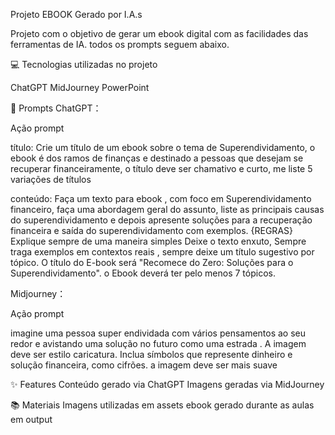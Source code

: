 Projeto EBOOK Gerado por I.A.s



Projeto com o objetivo de gerar um ebook digital com as facilidades das ferramentas de IA. todos os prompts seguem abaixo.


💻 Tecnologias utilizadas no projeto

ChatGPT
MidJourney
PowerPoint

🧠 Prompts
ChatGPT：

Ação	prompt

título:	Crie um título de um ebook sobre o tema de Superendividamento, o ebook é dos ramos de finanças e destinado a pessoas que desejam se recuperar financeiramente, o título deve ser chamativo e curto, me liste 5 variações de títulos

conteúdo: Faça um texto para ebook , com foco em Superendividamento financeiro, faça uma abordagem geral do assunto, liste as principais causas do superendividamento e depois apresente soluções para a recuperação financeira e saída do superendividamento com exemplos. {REGRAS} Explique sempre de uma maneira simples Deixe o texto enxuto, Sempre traga exemplos em contextos reais , sempre deixe um título sugestivo por tópico. O título do E-book será "Recomece do Zero: Soluções para o Superendividamento". o Ebook deverá ter pelo menos 7 tópicos.

Midjourney：

Ação	prompt

imagine uma pessoa super endividada com vários pensamentos ao seu redor e avistando uma solução no futuro como uma estrada . A imagem deve ser estilo caricatura. Inclua símbolos que represente dinheiro e solução financeira, como cifrões. a imagem deve ser mais suave

✨ Features
Conteúdo gerado via ChatGPT
Imagens geradas via MidJourney

📚 Materiais
Imagens utilizadas em assets
ebook gerado durante as aulas em output
